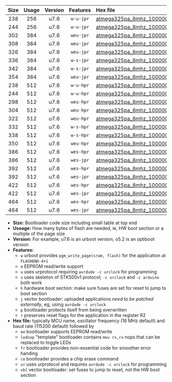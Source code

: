 |Size|Usage|Version|Features|Hex file|
|:-:|:-:|:-:|:-:|:--|
|238|256|u7.6|`w-u-jpr`|[atmega325pa_8mhz_1000000bps_ur_vbl.hex](https://raw.githubusercontent.com/stefanrueger/urboot/main/atmega325pa_8mhz_1000000bps_ur_vbl.hex)|
|244|256|u7.6|`w-u-jpr`|[atmega325pa_8mhz_1000000bps_lednop_ur_vbl.hex](https://raw.githubusercontent.com/stefanrueger/urboot/main/atmega325pa_8mhz_1000000bps_lednop_ur_vbl.hex)|
|302|384|u7.6|`weu-jpr`|[atmega325pa_8mhz_1000000bps_ee_ur_vbl.hex](https://raw.githubusercontent.com/stefanrueger/urboot/main/atmega325pa_8mhz_1000000bps_ee_ur_vbl.hex)|
|308|384|u7.6|`weu-jpr`|[atmega325pa_8mhz_1000000bps_ee_lednop_ur_vbl.hex](https://raw.githubusercontent.com/stefanrueger/urboot/main/atmega325pa_8mhz_1000000bps_ee_lednop_ur_vbl.hex)|
|326|384|u7.6|`weu-jpr`|[atmega325pa_8mhz_1000000bps_ee_lednop_fr_ur_vbl.hex](https://raw.githubusercontent.com/stefanrueger/urboot/main/atmega325pa_8mhz_1000000bps_ee_lednop_fr_ur_vbl.hex)|
|336|384|u7.6|`w-s-jpr`|[atmega325pa_8mhz_1000000bps_vbl.hex](https://raw.githubusercontent.com/stefanrueger/urboot/main/atmega325pa_8mhz_1000000bps_vbl.hex)|
|342|384|u7.6|`w-s-jpr`|[atmega325pa_8mhz_1000000bps_lednop_vbl.hex](https://raw.githubusercontent.com/stefanrueger/urboot/main/atmega325pa_8mhz_1000000bps_lednop_vbl.hex)|
|354|384|u7.6|`weu-jpr`|[atmega325pa_8mhz_1000000bps_ee_lednop_fr_ce_ur_vbl.hex](https://raw.githubusercontent.com/stefanrueger/urboot/main/atmega325pa_8mhz_1000000bps_ee_lednop_fr_ce_ur_vbl.hex)|
|238|512|u7.6|`w-u-hpr`|[atmega325pa_8mhz_1000000bps_ur.hex](https://raw.githubusercontent.com/stefanrueger/urboot/main/atmega325pa_8mhz_1000000bps_ur.hex)|
|244|512|u7.6|`w-u-hpr`|[atmega325pa_8mhz_1000000bps_lednop_ur.hex](https://raw.githubusercontent.com/stefanrueger/urboot/main/atmega325pa_8mhz_1000000bps_lednop_ur.hex)|
|298|512|u7.6|`weu-hpr`|[atmega325pa_8mhz_1000000bps_ee_ur.hex](https://raw.githubusercontent.com/stefanrueger/urboot/main/atmega325pa_8mhz_1000000bps_ee_ur.hex)|
|304|512|u7.6|`weu-hpr`|[atmega325pa_8mhz_1000000bps_ee_lednop_ur.hex](https://raw.githubusercontent.com/stefanrueger/urboot/main/atmega325pa_8mhz_1000000bps_ee_lednop_ur.hex)|
|322|512|u7.6|`weu-hpr`|[atmega325pa_8mhz_1000000bps_ee_lednop_fr_ur.hex](https://raw.githubusercontent.com/stefanrueger/urboot/main/atmega325pa_8mhz_1000000bps_ee_lednop_fr_ur.hex)|
|332|512|u7.6|`w-s-hpr`|[atmega325pa_8mhz_1000000bps.hex](https://raw.githubusercontent.com/stefanrueger/urboot/main/atmega325pa_8mhz_1000000bps.hex)|
|338|512|u7.6|`w-s-hpr`|[atmega325pa_8mhz_1000000bps_lednop.hex](https://raw.githubusercontent.com/stefanrueger/urboot/main/atmega325pa_8mhz_1000000bps_lednop.hex)|
|350|512|u7.6|`weu-hpr`|[atmega325pa_8mhz_1000000bps_ee_lednop_fr_ce_ur.hex](https://raw.githubusercontent.com/stefanrueger/urboot/main/atmega325pa_8mhz_1000000bps_ee_lednop_fr_ce_ur.hex)|
|386|512|u7.6|`wes-hpr`|[atmega325pa_8mhz_1000000bps_ee.hex](https://raw.githubusercontent.com/stefanrueger/urboot/main/atmega325pa_8mhz_1000000bps_ee.hex)|
|386|512|u7.6|`wes-jpr`|[atmega325pa_8mhz_1000000bps_ee_vbl.hex](https://raw.githubusercontent.com/stefanrueger/urboot/main/atmega325pa_8mhz_1000000bps_ee_vbl.hex)|
|392|512|u7.6|`wes-hpr`|[atmega325pa_8mhz_1000000bps_ee_lednop.hex](https://raw.githubusercontent.com/stefanrueger/urboot/main/atmega325pa_8mhz_1000000bps_ee_lednop.hex)|
|392|512|u7.6|`wes-jpr`|[atmega325pa_8mhz_1000000bps_ee_lednop_vbl.hex](https://raw.githubusercontent.com/stefanrueger/urboot/main/atmega325pa_8mhz_1000000bps_ee_lednop_vbl.hex)|
|422|512|u7.6|`wes-hpr`|[atmega325pa_8mhz_1000000bps_ee_lednop_fr.hex](https://raw.githubusercontent.com/stefanrueger/urboot/main/atmega325pa_8mhz_1000000bps_ee_lednop_fr.hex)|
|422|512|u7.6|`wes-jpr`|[atmega325pa_8mhz_1000000bps_ee_lednop_fr_vbl.hex](https://raw.githubusercontent.com/stefanrueger/urboot/main/atmega325pa_8mhz_1000000bps_ee_lednop_fr_vbl.hex)|
|464|512|u7.6|`wes-hpr`|[atmega325pa_8mhz_1000000bps_ee_lednop_fr_ce.hex](https://raw.githubusercontent.com/stefanrueger/urboot/main/atmega325pa_8mhz_1000000bps_ee_lednop_fr_ce.hex)|
|464|512|u7.6|`wes-jpr`|[atmega325pa_8mhz_1000000bps_ee_lednop_fr_ce_vbl.hex](https://raw.githubusercontent.com/stefanrueger/urboot/main/atmega325pa_8mhz_1000000bps_ee_lednop_fr_ce_vbl.hex)|

- **Size:** Bootloader code size including small table at top end
- **Useage:** How many bytes of flash are needed, ie, HW boot section or a multiple of the page size
- **Version:** For example, u7.6 is an urboot version, o5.2 is an optiboot version
- **Features:**
  + `w` urboot provides `pgm_write_page(sram, flash)` for the application at `FLASHEND-4+1`
  + `e` EEPROM read/write support
  + `u` uses urprotocol requiring `avrdude -c urclock` for programming
  + `s` uses skeleton of STK500v1 protocol; `-c urclock` and `-c arduino` both work
  + `h` hardware boot section: make sure fuses are set for reset to jump to boot section
  + `j` vector bootloader: uploaded applications *need to be patched externally*, eg, using `avrdude -c urclock`
  + `p` bootloader protects itself from being overwritten
  + `r` preserves reset flags for the application in the register R2
- **Hex file:** typically MCU name, oscillator frequency (16 MHz default) and baud rate (115200 default) followed by
  + `ee` bootloader supports EEPROM read/write
  + `lednop` "template" bootloader contains `mov rx,rx` nops that can be replaced to toggle LEDs
  + `fr` bootloader provides non-essential code for smoother error handing
  + `ce` bootloader provides a chip erase command
  + `ur` uses urprotocol and requires `avrdude -c urclock` for programming
  + `vbl` vector bootloader: set fuses to jump to reset, not the HW boot section
